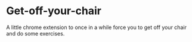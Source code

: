 # Get-off-your-chair
A little chrome extension to once in a while force you to get off your chair and do some exercises. 
